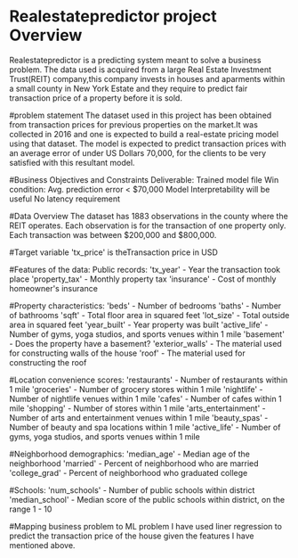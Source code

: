 # Realestatepredictor project Overview
Realestatepredictor is a predicting system meant to solve a business problem.
The data used is acquired from a large Real Estate Investment Trust(REIT) company,this company invests in houses and aparments within a small county in New York Estate and they require to predict fair transaction price of a property before it is sold.

#problem statement
The dataset used in this project has been obtained from transaction prices for previous properties on the
market.It was collected in 2016 and one is expected to build a real-estate pricing model using that dataset.
The model is expected to predict transaction prices with an average error of under US
Dollars 70,000, for the clients to be very satisfied with this resultant model.

#Business Objectives and Constraints
Deliverable: Trained model file
Win condition: Avg. prediction error < $70,000
Model Interpretability will be useful
No latency requirement

#Data Overview
The dataset has 1883 observations in the county where the REIT operates.
 Each observation is for the transaction of one property only.
 Each transaction was between $200,000 and $800,000.
 
 #Target variable
 'tx_price' is theTransaction price in USD
 
 #Features of the data:
Public records:
'tx_year' - Year the transaction took place 'property_tax' - Monthly property tax
'insurance' - Cost of monthly homeowner's insurance

#Property characteristics:
'beds' - Number of bedrooms
'baths' - Number of bathrooms
'sqft' - Total floor area in squared feet
'lot_size' - Total outside area in squared feet
'year_built' - Year property was built
'active_life' - Number of gyms, yoga studios, and sports venues within 1 mile
'basement' - Does the property have a basement?
'exterior_walls' - The material used for constructing walls of the house
'roof' - The material used for constructing the roof

#Location convenience scores:
'restaurants' - Number of restaurants within 1 mile
'groceries' - Number of grocery stores within 1 mile
'nightlife' - Number of nightlife venues within 1 mile
'cafes' - Number of cafes within 1 mile
'shopping' - Number of stores within 1 mile
'arts_entertainment' - Number of arts and entertainment venues within 1 mile
'beauty_spas' - Number of beauty and spa locations within 1 mile
'active_life' - Number of gyms, yoga studios, and sports venues within 1 mile

#Neighborhood demographics:
'median_age' - Median age of the neighborhood
'married' - Percent of neighborhood who are married
'college_grad' - Percent of neighborhood who graduated college

#Schools:
'num_schools' - Number of public schools within district
'median_school' - Median score of the public schools within district, on the range 1 - 10

#Mapping business problem to ML problem
I have used liner regression to predict the transaction price of the house given the features I have mentioned above.



